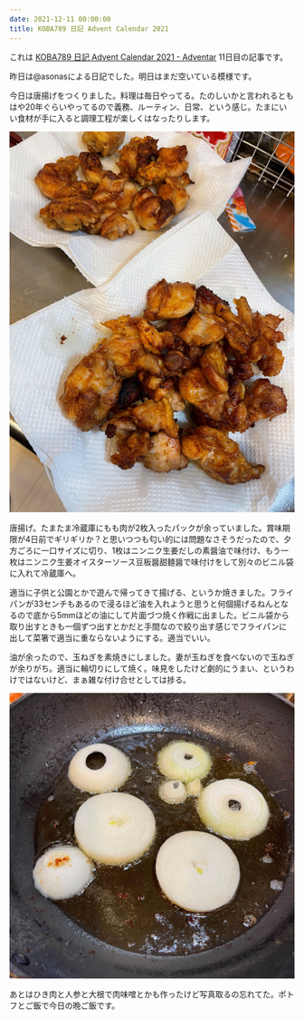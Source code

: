 ```yaml
---
date: 2021-12-11 00:00:00
title: KOBA789 日記 Advent Calendar 2021
---
```

これは [KOBA789 日記 Advent Calendar 2021 - Adventar](https://adventar.org/calendars/6302) 11日目の記事です。

昨日は@asonasによる日記でした。明日はまだ空いている模様です。

今日は唐揚げをつくりました。料理は毎日やってる。たのしいかと言われるともはや20年ぐらいやってるので義務、ルーティン、日常、という感じ。たまにいい食材が手に入ると調理工程が楽しくはなったりします。

![](../source/images/articles/2021-12-11-koba789-1.jpg)

唐揚げ。たまたま冷蔵庫にもも肉が2枚入ったパックが余っていました。賞味期限が4日前でギリギリか？と思いつつも匂い的には問題なさそうだったので、夕方ごろに一口サイズに切り、1枚はニンニク生姜だしの素醤油で味付け、もう一枚はニンニク生姜オイスターソース豆板醤甜麺醤で味付けをして別々のビニル袋に入れて冷蔵庫へ。

適当に子供と公園とかで遊んで帰ってきて揚げる、というか焼きました。フライパンが33センチもあるので浸るほど油を入れようと思うと何個揚げるねんとなるので底から5mmほどの油にして片面づつ焼く作戦に出ました。ビニル袋から取り出すときも一個ずつ出すとかだと手間なので絞り出す感じでフライパンに出して菜箸で適当に重ならないようにする。適当でいい。

油が余ったので、玉ねぎを素焼きにしました。妻が玉ねぎを食べないので玉ねぎが余りがち。適当に輪切りにして焼く。味見をしたけど劇的にうまい、というわけではないけど、まぁ雑な付け合せとしては捗る。

![](../source/images/articles/2021-12-11-koba789-2.jpg)

あとはひき肉と人参と大根で肉味噌とかも作ったけど写真取るの忘れてた。ポトフとご飯で今日の晩ご飯です。

